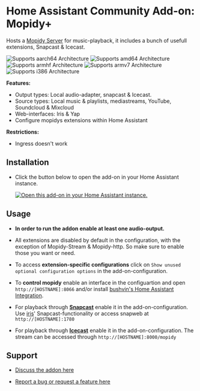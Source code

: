 # Home Assistant Community Add-on: Mopidy+

Hosts a [Mopidy Server](https://mopidy.com/) for music-playback, it includes a bunch of usefull extensions, Snapcast & Icecast.

![Supports aarch64 Architecture][aarch64-shield] ![Supports amd64 Architecture][amd64-shield] ![Supports armhf Architecture][armhf-shield] ![Supports armv7 Architecture][armv7-shield] ![Supports i386 Architecture][i386-shield]

**Features:**
- Output types: Local audio-adapter, snapcast & Icecast.
- Source types: Local music & playlists, mediastreams, YouTube, Soundcloud & Mixcloud
- Web-interfaces: Iris & Yap
- Configure mopidys extensions within Home Assistant

**Restrictions:**
- Ingress doesn't work

## Installation

- Click the button below to open the add-on in your Home Assistant instance.

  [![Open this add-on in your Home Assistant instance.][addon-badge]][addon]

## Usage

- **In order to run the addon enable at least one audio-output.**

- All extensions are disabled by default in the configuration, with the exception of Mopidy-Stream & Mopidy-http. So make sure to enable those you want or need.

- To access **extension-specific configurations** click on `Show unused optional configuration options` in the add-on-configuration.

- To **control mopidy** enable an interface in the configuartion and open `http://[HOSTNAME]:8066` and/or install [bushvin's Home Assistant Integration][ha-integration].

- For playback through **[Snapcast][snapcast]** enable it in the add-on-configuration. Use [iris][iris]' Snapcast-functionality or access snapweb at `http://[HOSTNAME]:1780`

- For playback through **[Icecast][icecast]** enable it in the add-on-configuration. The stream can be accessed through `http://[HOSTNAME]:8000/mopidy`

## Support

- [Discuss the addon here][discussions]

- [Report a bug or request a feature here][issue]

[ha-integration]: https://github.com/bushvin/hass-integrations
[iris]: https://github.com/jaedb/Iris
[snapcast]: https://github.com/badaix/snapcast
[icecast]: https://icecast.org/

[addon-badge]: https://my.home-assistant.io/badges/supervisor_addon.svg
[addon]: https://my.home-assistant.io/redirect/supervisor_addon/?addon=e34e2f70_mopidy&repository_url=https%3A%2F%2Fgithub.com%2FSwitch123456789%2FSwitch-s-Home-Assistant-Add-ons
[issue]: https://github.com/Switch123456789/Switch-s-Home-Assistant-Add-ons/issues
[discussions]: https://github.com/Switch123456789/Switch-s-Home-Assistant-Add-ons/discussions

[aarch64-shield]: https://img.shields.io/badge/aarch64-yes-green.svg
[amd64-shield]: https://img.shields.io/badge/amd64-yes-green.svg
[armhf-shield]: https://img.shields.io/badge/armhf-yes-green.svg
[armv7-shield]: https://img.shields.io/badge/armv7-yes-green.svg
[i386-shield]: https://img.shields.io/badge/i386-yes-green.svg